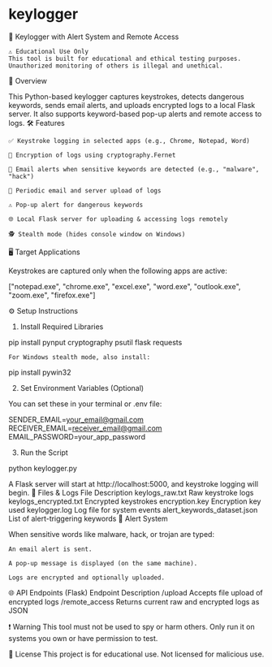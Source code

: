 # keylogger

🔑 Keylogger with Alert System and Remote Access

    ⚠️ Educational Use Only
    This tool is built for educational and ethical testing purposes. Unauthorized monitoring of others is illegal and unethical.

📌 Overview

This Python-based keylogger captures keystrokes, detects dangerous keywords, sends email alerts, and uploads encrypted logs to a local Flask server. It also supports keyword-based pop-up alerts and remote access to logs.
🛠 Features

    ✅ Keystroke logging in selected apps (e.g., Chrome, Notepad, Word)

    🔐 Encryption of logs using cryptography.Fernet

    📧 Email alerts when sensitive keywords are detected (e.g., "malware", "hack")

    🔁 Periodic email and server upload of logs

    ⚠️ Pop-up alert for dangerous keywords

    🌐 Local Flask server for uploading & accessing logs remotely

    🕵️ Stealth mode (hides console window on Windows)

🖥 Target Applications

Keystrokes are captured only when the following apps are active:

["notepad.exe", "chrome.exe", "excel.exe", "word.exe", "outlook.exe", "zoom.exe", "firefox.exe"]

⚙️ Setup Instructions
1. Install Required Libraries

pip install pynput cryptography psutil flask requests

    For Windows stealth mode, also install:

pip install pywin32

2. Set Environment Variables (Optional)

You can set these in your terminal or .env file:

SENDER_EMAIL=your_email@gmail.com
RECEIVER_EMAIL=receiver_email@gmail.com
EMAIL_PASSWORD=your_app_password

3. Run the Script

python keylogger.py

A Flask server will start at http://localhost:5000, and keystroke logging will begin.
📂 Files & Logs
File	Description
keylogs_raw.txt	Raw keystroke logs
keylogs_encrypted.txt	Encrypted keystrokes
encryption.key	Encryption key used
keylogger.log	Log file for system events
alert_keywords_dataset.json	List of alert-triggering keywords
🚨 Alert System

When sensitive words like malware, hack, or trojan are typed:

    An email alert is sent.

    A pop-up message is displayed (on the same machine).

    Logs are encrypted and optionally uploaded.

🌐 API Endpoints (Flask)
Endpoint	Description
/upload	Accepts file upload of encrypted logs
/remote_access	Returns current raw and encrypted logs as JSON

❗ Warning
This tool must not be used to spy or harm others. Only run it on systems you own or have permission to test.

📜 License
This project is for educational use. Not licensed for malicious use.
